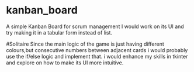 # kanban_board
A simple Kanban Board for scrum management
I would work on its UI and try making it in a tabular form instead of list.



#Solitaire
Since the main logic of the game is just having different colours,but consecutive numbers between adjacent cards i would probably use the if/else logic and implement that.
i would enhance my skills in tkinter and explore on how to make its UI  more intuitive.
